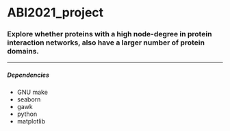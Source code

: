 # ABI2021_project
### Explore whether proteins with a high node-degree in protein interaction networks, also have a larger number of protein domains.
------
##### Dependencies
* GNU make
* seaborn
* gawk
* python
* matplotlib

